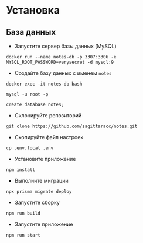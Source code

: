 # Установка
## База данных
- Запустите сервер базы данных (MySQL)

`docker run --name notes-db -p 3307:3306 -e MYSQL_ROOT_PASSWORD=verysecret -d mysql:9`

- Создайте базу данных с именем `notes`

`docker exec -it notes-db bash`

`mysql -u root -p`

`create database notes;`

- Склонируйте репозиторий

`git clone https://github.com/sagittaracc/notes.git`

- Скопируйте файл настроек

`cp .env.local .env`

- Установите приложение

`npm install`

- Выполните миграции

`npx prisma migrate deploy`

- Запустите сборку

`npm run build`

- Запустите приложение

`npm run start`

